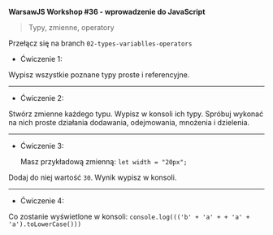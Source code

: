 **WarsawJS Workshop #36 - wprowadzenie do JavaScript**
> Typy, zmienne, operatory

Przełącz się na branch `02-types-variablles-operators`

- Ćwiczenie 1:

Wypisz wszystkie poznane typy proste i referencyjne. 

---

- Ćwiczenie 2:

Stwórz zmienne każdego typu. Wypisz w konsoli ich typy. Spróbuj wykonać na nich proste działania dodawania, odejmowania, mnożenia i dzielenia.

---

- Ćwiczenie 3:
  
  Masz przykładową zmienną:
`let width = "20px";`

Dodaj do niej wartość `30`. Wynik wypisz w konsoli.

---

- Ćwiczenie 4:

Co zostanie wyświetlone w konsoli:
`console.log((('b' + 'a' + + 'a' + 'a').toLowerCase()))`
